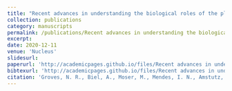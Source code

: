 ```yaml
---
title: "Recent advances in understanding the biological roles of the plant nuclear envelope"
collection: publications
category: manuscripts
permalink: /publications/Recent advances in understanding the biological roles of the plant nuclear envelope
excerpt: 
date: 2020-12-11
venue: 'Nucleus'
slidesurl: 
paperurl: 'http://academicpages.github.io/files/Recent advances in understanding the biological roles of the plant nuclear envelope.pdf'
bibtexurl: 'http://academicpages.github.io/files/Recent advances in understanding the biological roles of the plant nuclear envelope.bib'
citation: 'Groves, N. R., Biel, A., Moser, M., Mendes, I. N., Amstutz, K., & Meier, I. (2020). Recent advances in understanding the biological roles of the plant nuclear envelope. Nucleus, 11(1), 330–346. https://doi-org/10.1080/19491034.2020.1846836'
---
```

